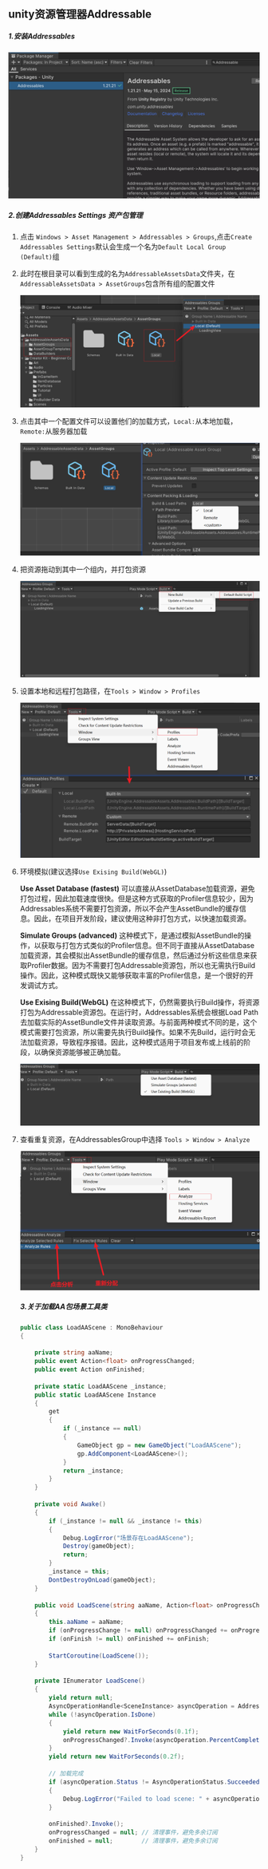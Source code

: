 ## unity资源管理器Addressable

##### 1.安装Addressables

<img src="../../assets/image-20241207091437085.png" alt="image-20241207091437085" style="zoom:50%;" />

##### 2.创建Addressables Settings 资产包管理

1. 点击 `Windows > Asset Management > Addressables > Groups`,点击`Create Addressables Settings`默认会生成一个名为`Default Local Group (Default)`组

2. 此时在根目录可以看到生成的名为`AddressableAssetsData`文件夹，在` AddressableAssetsData > AssetGroups`包含所有组的配置文件

   <img src="../../assets/image-20241207092805586.png" alt="image-20241207092805586" style="zoom:50%;" />

3. 点击其中一个配置文件可以设置他们的加载方式，`Local:`从本地加载，`Remote:`从服务器加载

   <img src="../../assets/image-20241207093020827.png" alt="image-20241207093020827" style="zoom:50%;" />

4. 把资源拖动到其中一个组内，并打包资源

   <img src="../../assets/image-20241207093533000.png" alt="image-20241207093533000" style="zoom:50%;" />

5. 设置本地和远程打包路径，在`Tools > Window > Profiles`

   <img src="../../assets/image-20241207094107741.png" alt="image-20241207094107741" style="zoom:50%;" />

6. 环境模拟(建议选择`Use Exising Build(WebGL)`)

   **Use Asset Database (fastest)**
   可以直接从AssetDatabase加载资源，避免打包过程，因此加载速度很快。但是这种方式获取的Profiler信息较少，因为Addressables系统不需要打包资源，所以不会产生AssetBundle的缓存信息。因此，在项目开发阶段，建议使用这种非打包方式，以快速加载资源。

   **Simulate Groups (advanced)**
   这种模式下，是通过模拟AssetBundle的操作，以获取与打包方式类似的Profiler信息。但不同于直接从AssetDatabase加载资源，其会模拟出AssetBundle的缓存信息，然后通过分析这些信息来获取Profiler数据。因为不需要打包Addressable资源包，所以也无需执行Build操作。因此，这种模式既快又能够获取丰富的Profiler信息，是一个很好的开发调试方式。

   **Use Exising Build(WebGL)**
   在这种模式下，仍然需要执行Build操作，将资源打包为Addressable资源包。在运行时，Addressables系统会根据Load Path去加载实际的AssetBundle文件并读取资源。与前面两种模式不同的是，这个模式需要打包资源，所以需要先执行Build操作。如果不先Build，运行时会无法加载资源，导致程序报错。因此，这种模式适用于项目发布或上线前的阶段，以确保资源能够被正确加载。

   <img src="../../assets/image-20241207094540482.png" alt="image-20241207094540482" style="zoom:50%;" />

7. 查看重复资源，在AddressablesGroup中选择 `Tools > Window > Analyze`

   <img src="../../assets/image-20241207100514588.png" alt="image-20241207100514588" style="zoom:50%;" />

   

   ##### 3.关于加载AA包场景工具类

   ```C#
   public class LoadAAScene : MonoBehaviour
   {
   
       private string aaName;
       public event Action<float> onProgressChanged;
       public event Action onFinished;
   
       private static LoadAAScene _instance;
       public static LoadAAScene Instance
       {
           get
           {
               if (_instance == null)
               {
                   GameObject gp = new GameObject("LoadAAScene");
                   gp.AddComponent<LoadAAScene>();
               }
               return _instance;
           }
       }
   
       private void Awake()
       {
           if (_instance != null && _instance != this)
           {
               Debug.LogError("场景存在LoadAAScene");
               Destroy(gameObject);
               return;
           }
           _instance = this;
           DontDestroyOnLoad(gameObject);
       }
   
       public void LoadScene(string aaName, Action<float> onProgressChange = null, Action onFinish = null)
       {
           this.aaName = aaName;
           if (onProgressChange != null) onProgressChanged += onProgressChange;
           if (onFinish != null) onFinished += onFinish;
   
           StartCoroutine(LoadScene());
       }
   
       private IEnumerator LoadScene()
       {
           yield return null;
           AsyncOperationHandle<SceneInstance> asyncOperation = Addressables.LoadSceneAsync(aaName);
           while (!asyncOperation.IsDone)
           {
               yield return new WaitForSeconds(0.1f);
               onProgressChanged?.Invoke(asyncOperation.PercentComplete);
           }
           yield return new WaitForSeconds(0.2f);
   
           // 加载完成
           if (asyncOperation.Status != AsyncOperationStatus.Succeeded)
           {
               Debug.LogError("Failed to load scene: " + asyncOperation.OperationException);
           }
   
           onFinished?.Invoke();
           onProgressChanged = null; // 清理事件，避免多余订阅
           onFinished = null;        // 清理事件，避免多余订阅
       }
   }
   ```

   

   

